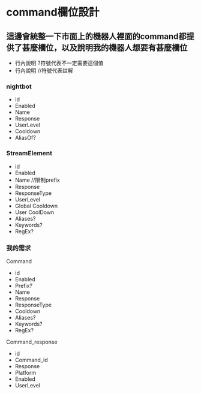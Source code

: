 # command欄位設計

## 這邊會統整一下市面上的機器人裡面的command都提供了甚麼欄位，以及說明我的機器人想要有甚麼欄位

- 行內說明 ?符號代表不一定需要這個值
- 行內說明 //符號代表註解

### nightbot

- id
- Enabled
- Name
- Response
- UserLevel
- Cooldown
- AliasOf?

### StreamElement

- id
- Enabled
- Name //限制prefix
- Response
- ResponseType
- UserLevel
- Global Cooldown
- User CoolDown
- Aliases?
- Keywords?
- RegEx?

### 我的需求

Command

- id
- Enabled
- Prefix?
- Name
- Response
- ResponseType
- Cooldown
- Aliases?
- Keywords?
- RegEx?

Command_response

- id
- Command_id
- Response
- Platform
- Enabled
- UserLevel
